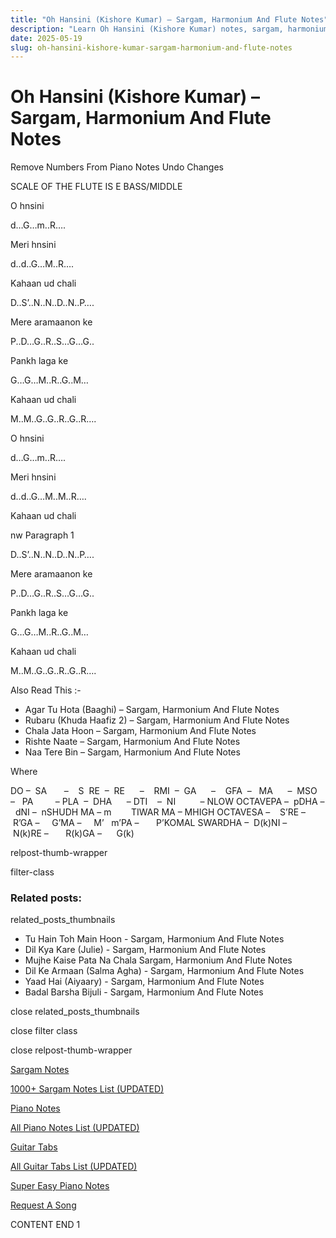 ```yaml
---
title: "Oh Hansini (Kishore Kumar) – Sargam, Harmonium And Flute Notes"
description: "Learn Oh Hansini (Kishore Kumar) notes, sargam, harmonium notations and flute notes. Easy step-by-step tutorial for beginners."
date: 2025-05-19
slug: oh-hansini-kishore-kumar-sargam-harmonium-and-flute-notes
---
```


# Oh Hansini (Kishore Kumar) – Sargam, Harmonium And Flute Notes

Remove Numbers From Piano Notes
Undo Changes

SCALE OF THE FLUTE IS E BASS/MIDDLE

O hnsini

d…G…m..R….

Meri hnsini

d..d..G…M..R….

Kahaan ud chali

D..S’..N..N..D..N..P….

Mere aramaanon ke

P..D…G..R..S…G…G..

Pankh laga ke

G…G…M..R..G..M…

Kahaan ud chali

M..M..G..G..R..G..R….

O hnsini

d…G…m..R….

Meri hnsini

d..d..G…M..M..R….

Kahaan ud chali

nw Paragraph 1

D..S’..N..N..D..N..P….

Mere aramaanon ke

P..D…G..R..S…G…G..

Pankh laga ke

G…G…M..R..G..M…

Kahaan ud chali

M..M..G..G..R..G..R….

Also Read This :-

* Agar Tu Hota (Baaghi) – Sargam, Harmonium And Flute Notes
* Rubaru (Khuda Haafiz 2) – Sargam, Harmonium And Flute Notes
* Chala Jata Hoon – Sargam, Harmonium And Flute Notes
* Rishte Naate – Sargam, Harmonium And Flute Notes
* Naa Tere Bin – Sargam, Harmonium And Flute Notes

Where

DO –  SA       –    S  RE  –  RE      –    RMI  –  GA      –    GFA  –   MA      –  MSO  –   PA         – PLA  –  DHA      – DTI    –  NI          – NLOW OCTAVEPA –  pDHA –  dNI –  nSHUDH MA – m        TIWAR MA – MHIGH OCTAVESA –    S’RE –     R’GA –     G’MA –     M’   m’PA –       P’KOMAL SWARDHA –  D(k)NI –       N(k)RE –       R(k)GA –      G(k)

relpost-thumb-wrapper

filter-class

### Related posts:

related_posts_thumbnails

* Tu Hain Toh Main Hoon - Sargam, Harmonium And Flute Notes
* Dil Kya Kare (Julie) - Sargam, Harmonium And Flute Notes
* Mujhe Kaise Pata Na Chala Sargam, Harmonium And Flute Notes
* Dil Ke Armaan (Salma Agha) - Sargam, Harmonium And Flute Notes
* Yaad Hai (Aiyaary) - Sargam, Harmonium And Flute Notes
* Badal Barsha Bijuli - Sargam, Harmonium And Flute Notes

close related_posts_thumbnails

close filter class

close relpost-thumb-wrapper

[Sargam Notes](https://www.notationsworld.com/sargam-notes.html)

[1000+ Sargam Notes List (UPDATED)](https://www.notationsworld.com/all-songs-list-sargam-notes.html)

[Piano Notes](https://www.notationsworld.com/piano-notes.html)

[All Piano Notes List (UPDATED)](https://www.notationsworld.com/all-songs-list-piano-notes.html)

[Guitar Tabs](https://www.notationsworld.com/guitar-tabs.html)

[All Guitar Tabs List (UPDATED)](https://www.notationsworld.com/all-songs-list-guitar-tabs.html)

[Super Easy Piano Notes](https://studywall.in/)

[Request A Song](https://www.notationsworld.com/request-a-song.html)

CONTENT END 1

